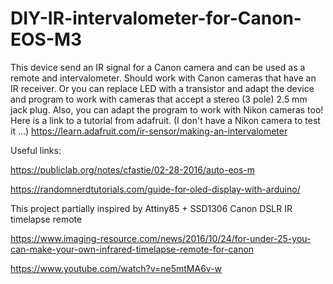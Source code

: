 # DIY-IR-intervalometer-for-Canon-EOS-M3

This device send an IR signal for a Canon camera and can be used as a remote and intervalometer. Should work with Canon cameras that have an IR receiver.
Or you can replace LED with a transistor and adapt the device and program to work with cameras that accept a stereo (3 pole) 2.5 mm jack plug.
Also, you can adapt the program to work with Nikon cameras too! Here is a link to a tutorial from adafruit. (I don't have a Nikon camera to test it ...)
https://learn.adafruit.com/ir-sensor/making-an-intervalometer

Useful links:

https://publiclab.org/notes/cfastie/02-28-2016/auto-eos-m

https://randomnerdtutorials.com/guide-for-oled-display-with-arduino/



This project partially inspired by Attiny85 + SSD1306 Canon DSLR IR timelapse remote

https://www.imaging-resource.com/news/2016/10/24/for-under-25-you-can-make-your-own-infrared-timelapse-remote-for-canon

https://www.youtube.com/watch?v=ne5mtMA6v-w
